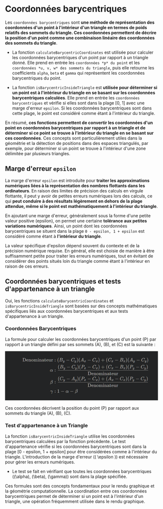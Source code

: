 # Coordonnées barycentriques

Les `coordonnées barycentriques` sont **une méthode de représentation des coordonnées d'un point à l'intérieur d'un triangle en termes de poids relatifs des sommets du triangle. Ces coordonnées permettent de décrire la position d'un point comme une combinaison linéaire des coordonnées des sommets du triangle**.

- La fonction `calculateBarycentricCoordinates` est utilisée pour calculer les coordonnées barycentriques d'un point par rapport à un triangle donné. Elle prend en entrée les `coordonnées *p* du point` et les `coordonnées *u, v, w* des sommets du triangle`, puis elle retourne les coefficients `alpha`, `beta` et `gamma` qui représentent les coordonnées barycentriques du point.

- La fonction `isBarycentricInsideTriangle` est **utilisée pour déterminer si un point est à l'intérieur du triangle en se basant sur les coordonnées barycentriques calculées**. Elle prend en entrée les `coordonnées barycentriques` et vérifie si elles sont dans la plage [0, 1] avec une marge d'erreur `epsilon`. Si les coordonnées barycentriques sont dans cette plage, le point est considéré comme étant à l'intérieur du triangle.

En résumé, **ces fonctions permettent de convertir les coordonnées d'un point en coordonnées barycentriques par rapport à un triangle et de déterminer si ce point se trouve à l'intérieur du triangle en se basant sur ces coordonnées**. Ces concepts sont particulièrement utiles dans la géométrie et la détection de positions dans des espaces triangulés, par exemple, pour déterminer si un point se trouve à l'intérieur d'une zone délimitée par plusieurs triangles.

## Marge d'erreur `epsilon`

La marge d'erreur `epsilon` est introduite pour **traiter les approximations numériques liées à la représentation des nombres flottants dans les ordinateurs**. En raison des limites de précision des calculs en virgule flottante, il peut y avoir de petites erreurs numériques lors des calculs, ce qui **peut conduire à des résultats légèrement en dehors de la plage attendue, même si le point est mathématiquement à l'intérieur du triangle**.

En ajoutant une marge d'erreur, généralement sous la forme d'une petite valeur positive (epsilon), on permet une certaine **tolérance aux petites variations numériques**. Ainsi, un point dont les coordonnées barycentriques se situent dans la plage `0 - epsilon, 1 + epsilon` est considéré comme étant à **l'intérieur du triangle**.

La valeur spécifique d'epsilon dépend souvent du contexte et de la précision numérique requise. En général, elle est choisie de manière à être suffisamment petite pour traiter les erreurs numériques, tout en évitant de considérer des points situés loin du triangle comme étant à l'intérieur en raison de ces erreurs.

## Coordonnées barycentriques et tests d'appartenance à un triangle

Oui, les fonctions `calculateBarycentricCoordinates` et `isBarycentricInsideTriangle` sont basées sur des concepts mathématiques spécifiques liés aux coordonnées barycentriques et aux tests d'appartenance à un triangle.

### Coordonnées Barycentriques

La formule pour calculer les coordonnées barycentriques d'un point \(P\) par rapport à un triangle défini par ses sommets \(A\), \(B\), et \(C\) est la suivante :

<img src="./public/images/barycentric-coordinates.PNG" alt="barycentric-coordinates" />

Ces coordonnées décrivent la position du point \(P\) par rapport aux sommets du triangle \(A\), \(B\), \(C\).

### Test d'appartenance à un Triangle

La fonction `isBarycentricInsideTriangle` utilise les coordonnées barycentriques calculées par la fonction précédente. Le test d'appartenance vérifie si les coordonnées barycentriques sont dans la plage [0 - epsilon, 1 + epsilon] pour être considérées comme à l'intérieur du triangle. L'introduction de la marge d'erreur (\( \epsilon \)) est nécessaire pour gérer les erreurs numériques.

- Le test se fait en vérifiant que toutes les coordonnées barycentriques (\(\alpha\), \(\beta\), \(\gamma\)) sont dans la plage spécifiée.

Ces formules sont des concepts fondamentaux pour le rendu graphique et la géométrie computationnelle. La coordination entre ces coordonnées barycentriques permet de déterminer si un point est à l'intérieur d'un triangle, une opération fréquemment utilisée dans le rendu graphique.
